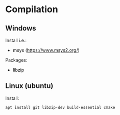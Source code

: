 # Compilation

## Windows

Install i.e.:

- msys (https://www.msys2.org/)

Packages:

- libzip

## Linux (ubuntu)

Install:

```bash
apt install git libzip-dev build-essential cmake
```